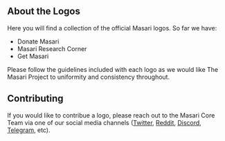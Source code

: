 ## About the Logos

Here you will find a collection of the official Masari logos. So far we have:

* Donate Masari
* Masari Research Corner
* Get Masari

Please follow the guidelines included with each logo as we would like The Masari Project to uniformity and consistency throughout. 

## Contributing

If you would like to contribue a logo, please reach out to the Masari Core Team via one of our social media channels
([Twitter](https://twitter.com/masaricurrency), [Reddit](https://www.reddit.com/r/masari), [Discord](https://discord.gg/sMCwMqs), [Telegram](https://t.me/masaricurrency), etc).
